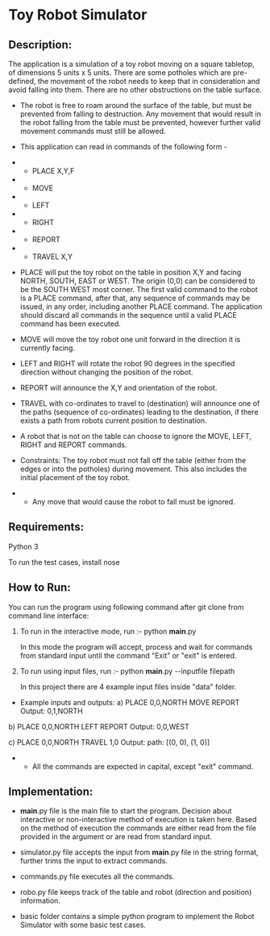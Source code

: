 # Toy Robot Simulator

## Description:

The application is a simulation of a toy robot moving on a square tabletop, of dimensions 5 units x 5 units. There are some potholes which are pre-defined, the movement of the robot needs to keep that in consideration and avoid falling into them. There are no other obstructions on the table surface.

* The robot is free to roam around the surface of the table, but must be prevented from falling to destruction. Any movement that would result in the robot falling from the table must be prevented, however further valid movement commands must still be allowed.

* This application can read in commands of the following form -
* * PLACE X,Y,F
* * MOVE
* * LEFT
* * RIGHT
* * REPORT
* * TRAVEL X,Y

- PLACE will put the toy robot on the table in position X,Y and facing NORTH, SOUTH, EAST or WEST.
The origin (0,0) can be considered to be the SOUTH WEST most corner.
The first valid command to the robot is a PLACE command, after that, any sequence of commands may be issued, in any order, including another PLACE command. The application should discard all commands in the sequence until a valid PLACE command has been executed.

- MOVE will move the toy robot one unit forward in the direction it is currently facing.

- LEFT and RIGHT will rotate the robot 90 degrees in the specified direction without changing the position of the robot.

- REPORT will announce the X,Y and orientation of the robot.

- TRAVEL with co-ordinates to travel to (destination) will announce one of the paths (sequence of co-ordinates) leading to the destination, if there exists a path from robots current position to destination.

* A robot that is not on the table can choose to ignore the MOVE, LEFT, RIGHT and REPORT commands.

* Constraints:
The toy robot must not fall off the table (either from the edges or into the potholes) during movement. This also includes the initial placement of the toy robot.
* * Any move that would cause the robot to fall must be ignored.

## Requirements:

Python 3

To run the test cases, install nose

## How to Run:

You can run the program using following command after git clone from command line interface:

1. To run in the interactive mode, run :-
    python __main__.py

    In this mode the program will accept, process and wait for commands from standard input until the command "Exit" or "exit" is entered.

2. To run using input files, run :-
    python __main__.py --inputfile filepath

    In this project there are 4 example input files inside "data" folder.

- Example inputs and outputs:
a)
PLACE 0,0,NORTH
MOVE
REPORT
Output: 0,1,NORTH

b)
PLACE 0,0,NORTH
LEFT
REPORT
Output: 0,0,WEST

c)
PLACE 0,0,NORTH
TRAVEL 1,0
Output: path: [(0, 0), (1, 0)]


* * All the commands are expected in capital, except "exit" command.

## Implementation:

- __main__.py file is the main file to start the program. Decision about interactive or non-interactive method of execution is taken here. Based on the method of execution the commands are either read from the file provided in the argument or are read from standard input.

- simulator.py file accepts the input from __main__.py file in the string format, further trims the input to extract commands.

- commands.py file executes all the commands.

- robo.py file keeps track of the table and robot (direction and position) information.

- basic folder contains a simple python program to implement the Robot Simulator with some basic test cases.

